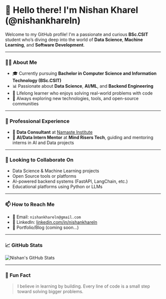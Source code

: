 # 👋 Hello there! I'm Nishan Kharel (@nishankhareln)

Welcome to my GitHub profile! I'm a passionate and curious **BSc.CSIT** student who’s diving deep into the world of **Data Science**, **Machine Learning**, and **Software Development**.

---

### 👨‍💻 About Me
- 🎓 Currently pursuing **Bachelor in Computer Science and Information Technology (BSc.CSIT)**
- 📊 Passionate about **Data Science**, **AI/ML**, and **Backend Engineering**
- 🧠 Lifelong learner who enjoys solving real-world problems with code
- 🌱 Always exploring new technologies, tools, and open-source communities

---

### 💼 Professional Experience
- 🔬 **Data Consultant** at [Namaste Institute](https://namasteinstitute.org)
- 🧠 **AI/Data Intern Mentor** at **Mind Risers Tech**, guiding and mentoring interns in AI and Data projects

---

### 🤝 Looking to Collaborate On
- Data Science & Machine Learning projects
- Open Source tools or platforms
- AI-powered backend systems (FastAPI, LangChain, etc.)
- Educational platforms using Python or LLMs

---

### 📫 How to Reach Me
- 📧 Email: `nishankhareln@gmail.com`
- 💼 LinkedIn: [linkedin.com/in/nishankhareln](https://www.linkedin.com/in/nishankhareln)
- 📝 Portfolio/Blog (coming soon...)

---

### 📈 GitHub Stats
![Nishan's GitHub Stats](https://github-readme-stats.vercel.app/api?username=nishankhareln&show_icons=true&theme=radical)

---

### 🧠 Fun Fact
> I believe in learning by building. Every line of code is a small step toward solving bigger problems.

<!---
nishankhareln/nishankhareln is a ✨ special ✨ repository because its `README.md` (this file) appears on your GitHub profile.
You can click the Preview link to take a look at your changes.
--->
